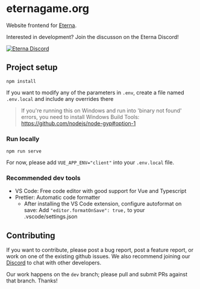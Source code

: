 # eternagame.org

Website frontend for [Eterna](eternagame.org).

Interested in development? Join the discusson on the Eterna Discord!

[![Eterna Discord](https://discord.com/api/guilds/702618517589065758/widget.png?style=banner2)](https://discord.gg/KYeTwux)

## Project setup

```
npm install
```

If you want to modify any of the parameters in `.env`, create a file named `.env.local` and include any overrides there

> If you're running this on Windows and run into 'binary not found' errors, you need to install Windows Build Tools: https://github.com/nodejs/node-gyp#option-1

### Run locally

```
npm run serve
```

For now, please add `VUE_APP_ENV="client"` into your `.env.local` file.

### Recommended dev tools

- VS Code: Free code editor with good support for Vue and Typescript
- Prettier: Automatic code formatter
  - After installing the VS Code extension, configure autoformat on save:
    Add `"editor.formatOnSave": true,` to your .vscode/settings.json

## Contributing
If you want to contribute, please post a bug report, post a feature report, or work on one of the existing github issues. We also recommend joining our [Discord](https://discord.gg/KYeTwux) to chat with other developers.

Our work happens on the `dev` branch; please pull and submit PRs against that branch. Thanks!
